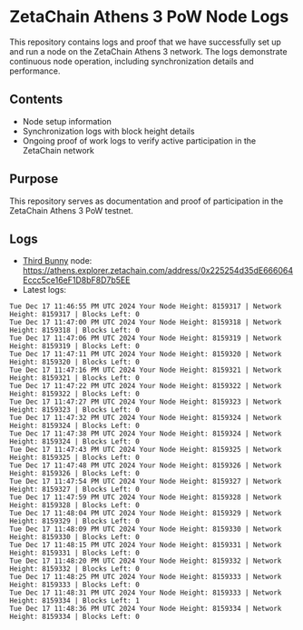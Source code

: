 # ZetaChain Athens 3 PoW Node Logs
This repository contains logs and proof that we have successfully set up and run a node on the ZetaChain Athens 3 network. The logs demonstrate continuous node operation, including synchronization details and performance.

## Contents
- Node setup information
- Synchronization logs with block height details
- Ongoing proof of work logs to verify active participation in the ZetaChain network

## Purpose
This repository serves as documentation and proof of participation in the ZetaChain Athens 3 PoW testnet.

## Logs

- [Third Bunny](https://thirdbunny.xyz/) node: https://athens.explorer.zetachain.com/address/0x225254d35dE666064Eccc5ce16eF1D8bF8D7b5EE
- Latest logs:
```
Tue Dec 17 11:46:55 PM UTC 2024 Your Node Height: 8159317 | Network Height: 8159317 | Blocks Left: 0
Tue Dec 17 11:47:00 PM UTC 2024 Your Node Height: 8159318 | Network Height: 8159318 | Blocks Left: 0
Tue Dec 17 11:47:06 PM UTC 2024 Your Node Height: 8159319 | Network Height: 8159319 | Blocks Left: 0
Tue Dec 17 11:47:11 PM UTC 2024 Your Node Height: 8159320 | Network Height: 8159320 | Blocks Left: 0
Tue Dec 17 11:47:16 PM UTC 2024 Your Node Height: 8159321 | Network Height: 8159321 | Blocks Left: 0
Tue Dec 17 11:47:22 PM UTC 2024 Your Node Height: 8159322 | Network Height: 8159322 | Blocks Left: 0
Tue Dec 17 11:47:27 PM UTC 2024 Your Node Height: 8159323 | Network Height: 8159323 | Blocks Left: 0
Tue Dec 17 11:47:32 PM UTC 2024 Your Node Height: 8159324 | Network Height: 8159324 | Blocks Left: 0
Tue Dec 17 11:47:38 PM UTC 2024 Your Node Height: 8159324 | Network Height: 8159324 | Blocks Left: 0
Tue Dec 17 11:47:43 PM UTC 2024 Your Node Height: 8159325 | Network Height: 8159325 | Blocks Left: 0
Tue Dec 17 11:47:48 PM UTC 2024 Your Node Height: 8159326 | Network Height: 8159326 | Blocks Left: 0
Tue Dec 17 11:47:54 PM UTC 2024 Your Node Height: 8159327 | Network Height: 8159327 | Blocks Left: 0
Tue Dec 17 11:47:59 PM UTC 2024 Your Node Height: 8159328 | Network Height: 8159328 | Blocks Left: 0
Tue Dec 17 11:48:04 PM UTC 2024 Your Node Height: 8159329 | Network Height: 8159329 | Blocks Left: 0
Tue Dec 17 11:48:09 PM UTC 2024 Your Node Height: 8159330 | Network Height: 8159330 | Blocks Left: 0
Tue Dec 17 11:48:15 PM UTC 2024 Your Node Height: 8159331 | Network Height: 8159331 | Blocks Left: 0
Tue Dec 17 11:48:20 PM UTC 2024 Your Node Height: 8159332 | Network Height: 8159332 | Blocks Left: 0
Tue Dec 17 11:48:25 PM UTC 2024 Your Node Height: 8159333 | Network Height: 8159333 | Blocks Left: 0
Tue Dec 17 11:48:31 PM UTC 2024 Your Node Height: 8159333 | Network Height: 8159334 | Blocks Left: 1
Tue Dec 17 11:48:36 PM UTC 2024 Your Node Height: 8159334 | Network Height: 8159334 | Blocks Left: 0
```
